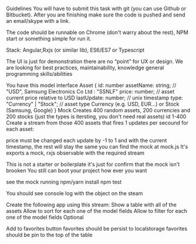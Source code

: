 Guidelines
You will have to submit this task with git (you can use Github or Bitbucket). After you are finishing make sure the code is pushed and send an email/skype with a link.

The code should be runnable on Chrome (don't warry about the rest), NPM start or something simple for run it.

Stack: Angular,Rxjs (or similar lib), ES6/ES7 or Typescript

The UI is just for demonstration there are no “point” for UX or design. We are looking for best practices, maintainability, knowledge general programming skills/abilities

You have this model
interface Asset {
	id: number
	assetName: string; // "USD", Samsung Electronics Co Ltd : "SSNLF"
	price: number; // asset current price relative to USD
	lastUpdate: number; // unix timestamp
	type: "Currency" | "Stock"; // asset type Currency (e.g. USD, EUR...) or Stock (Samsung, Google)
}
Mock
Creates 400 random assets, 200 currencies and 200 stocks (just the types is itersting, you don't need real assets) id 1-400 Create a stream from those 400 assets that fires 1 updates per secound for each asset:

price must be changed each update by -1 to 1 and with the current timestamp, the rest will stay the same
you can find the mock at mock.js It's exports a mock, rxjs observable with the required stream

This is not a starter or boilerplate it's just for confirm that the mock isn't brooken You still can boot your project how ever you want

see the mock running
npm/yarn install npm test

You should see console log with the object on the steam

Create the following app using this stream:
Show a table with all of the assets
Allow to sort for each one of the model fields
Allow to filter for each one of the model fields
Optional

Add to favorites button
favorites should be persist to localstorage
favorites should be pin to the top of the table
